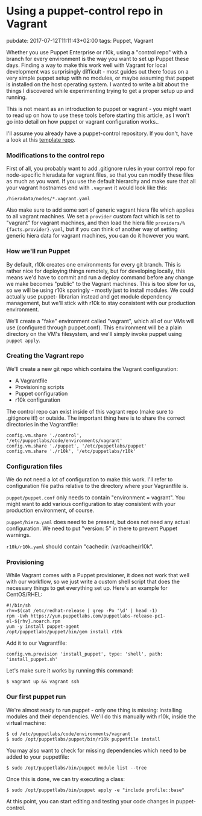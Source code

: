 # Using a puppet-control repo in Vagrant
pubdate: 2017-07-12T11:11:43+02:00
tags: Puppet, Vagrant

Whether you use Puppet Enterprise or r10k, using a "control repo" with a branch
for every environment is the way you want to set up Puppet these days. Finding a
way to make this work well with Vagrant for local development was surprisingly
difficult - most guides out there focus on a very simple puppet setup with no
modules, or maybe assuming that puppet is installed on the host operating
system. I wanted to write a bit about the things I discovered while
experimenting trying to get a proper setup up and running.

This is not meant as an introduction to puppet or vagrant - you might want to
read up on how to use these tools before starting this article, as I won't go
into detail on how puppet or vagrant configuration works..

I'll assume you already have a puppet-control repository. If you don't, have a
look at this [template repo](https://github.com/puppetlabs/control-repo).

### Modifications to the control repo

First of all, you probably want to add .gitignore rules in your control repo for
node-specific hieradata for vagrant files, so that you can modify these files as
much as you want. If you use the default hierarchy and make sure that all your
vagrant hostnames end with `.vagrant` it would look like this:

	/hieradata/nodes/*.vagrant.yaml

Also make sure to add some sort of generic vagrant hiera file which applies to
all vagrant machines. We set a `provider` custom fact which is set to "vagrant"
for vagrant machines, and then load the hiera file
`providers/%{facts.provider}.yaml`, but if you can think of another way of
setting generic hiera data for vagrant machines, you can do it however you want.

### How we'll run Puppet

By default, r10k creates one environments for every git branch. This is rather
nice for deploying things remotely, but for developing locally, this means we'd
have to commit and run a deploy command before any change we make becomes
"public" to the Vagrant machines. This is too slow for us, so we will be using
r10k sparingly - mostly just to install modules. We could actually use puppet-
librarian instead and get module dependency management, but we'll stick with
r10k to stay consistent with our production environment.

We'll create a "fake" environment called "vagrant", which all of our VMs will
use (configured through puppet.conf). This environment will be a plain directory
on the VM's filesystem, and we'll simply invoke puppet using `puppet apply`.

### Creating the Vagrant repo

We'll create a new git repo which contains the Vagrant configuration:

- A Vagrantfile
- Provisioning scripts
- Puppet configuration
- r10k configuration

The control repo can exist inside of this vagrant repo (make sure to .gitignore
it!) or outside. The important thing here is to share the correct directories in
the Vagrantfile:

	config.vm.share './control', '/etc/puppetlabs/code/environments/vagrant'
	config.vm.share './puppet', '/etc/puppetlabs/puppet'
	config.vm.share './r10k', '/etc/puppetlabs/r10k'

### Configuration files

We do not need a lot of configuration to make this work. I'll refer to
configuration file paths relative to the directory where your Vagrantfile is.

`puppet/puppet.conf` only needs to contain "environment = vagrant". You might
want to add various configuration to stay consistent with your production
environment, of course.

`puppet/hiera.yaml` does need to be present, but does not need any actual
configuration. We need to put "version: 5" in there to prevent Puppet warnings.

`r10k/r10k.yaml` should contain "cachedir: /var/cache/r10k".

### Provisioning

While Vagrant comes with a Puppet provisioner, it does not work that well with
our workflow, so we just write a custom shell script that does the necessary
things to get everything set up. Here's an example for CentOS/RHEL:

	#!/bin/sh
	rhv=$(cat /etc/redhat-release | grep -Po '\d' | head -1)
	rpm -Uvh https://yum.puppetlabs.com/puppetlabs-release-pc1-el-${rhv}.noarch.rpm
	yum -y install puppet-agent
	/opt/puppetlabs/puppet/bin/gem install r10k

Add it to our Vagrantfile:

	config.vm.provision 'install_puppet', type: 'shell', path: 'install_puppet.sh'

Let's make sure it works by running this command:

	$ vagrant up && vagrant ssh

### Our first puppet run

We're almost ready to run puppet - only one thing is missing: Installing modules
and their dependencies. We'll do this manually with r10k, inside the virtual
machine:

	$ cd /etc/puppetlabs/code/environments/vagrant
	$ sudo /opt/puppetlabs/puppet/bin/r10k puppetfile install

You may also want to check for missing dependencies which need to be added to
your puppetfile:

	$ sudo /opt/puppetlabs/bin/puppet module list --tree

Once this is done, we can try executing a class:

	$ sudo /opt/puppetlabs/bin/puppet apply -e "include profile::base"

At this point, you can start editing and testing your code changes in
puppet-control.
